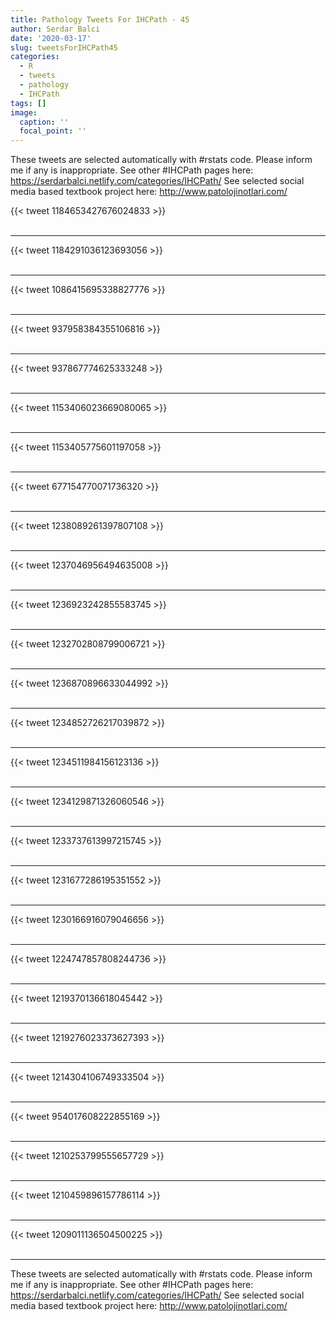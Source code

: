```yaml
---
title: Pathology Tweets For IHCPath - 45
author: Serdar Balci
date: '2020-03-17'
slug: tweetsForIHCPath45
categories:
  - R
  - tweets
  - pathology
  - IHCPath
tags: []
image:
  caption: ''
  focal_point: ''
---
```



These tweets are selected automatically with #rstats code. Please inform me if any is inappropriate.
See other #IHCPath pages here: https://serdarbalci.netlify.com/categories/IHCPath/ 
See selected social media based textbook project here: http://www.patolojinotlari.com/

{{< tweet 1184653427676024833 >}}
<br>
<br>
<hr>
{{< tweet 1184291036123693056 >}}
<br>
<br>
<hr>
{{< tweet 1086415695338827776 >}}
<br>
<br>
<hr>
{{< tweet 937958384355106816 >}}
<br>
<br>
<hr>
{{< tweet 937867774625333248 >}}
<br>
<br>
<hr>
{{< tweet 1153406023669080065 >}}
<br>
<br>
<hr>
{{< tweet 1153405775601197058 >}}
<br>
<br>
<hr>
{{< tweet 677154770071736320 >}}
<br>
<br>
<hr>
{{< tweet 1238089261397807108 >}}
<br>
<br>
<hr>
{{< tweet 1237046956494635008 >}}
<br>
<br>
<hr>
{{< tweet 1236923242855583745 >}}
<br>
<br>
<hr>
{{< tweet 1232702808799006721 >}}
<br>
<br>
<hr>
{{< tweet 1236870896633044992 >}}
<br>
<br>
<hr>
{{< tweet 1234852726217039872 >}}
<br>
<br>
<hr>
{{< tweet 1234511984156123136 >}}
<br>
<br>
<hr>
{{< tweet 1234129871326060546 >}}
<br>
<br>
<hr>
{{< tweet 1233737613997215745 >}}
<br>
<br>
<hr>
{{< tweet 1231677286195351552 >}}
<br>
<br>
<hr>
{{< tweet 1230166916079046656 >}}
<br>
<br>
<hr>
{{< tweet 1224747857808244736 >}}
<br>
<br>
<hr>
{{< tweet 1219370136618045442 >}}
<br>
<br>
<hr>
{{< tweet 1219276023373627393 >}}
<br>
<br>
<hr>
{{< tweet 1214304106749333504 >}}
<br>
<br>
<hr>
{{< tweet 954017608222855169 >}}
<br>
<br>
<hr>
{{< tweet 1210253799555657729 >}}
<br>
<br>
<hr>
{{< tweet 1210459896157786114 >}}
<br>
<br>
<hr>
{{< tweet 1209011136504500225 >}}
<br>
<br>
<hr>


These tweets are selected automatically with #rstats code. Please inform me if any is inappropriate.
See other #IHCPath pages here: https://serdarbalci.netlify.com/categories/IHCPath/ 
See selected social media based textbook project here: http://www.patolojinotlari.com/
